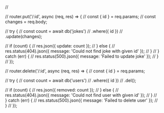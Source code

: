 //

//  router.put('/:id', async (req, res) => {
  //   const { id } = req.params;
  //   const changes = req.body;
  
  //   try {
  //     const count = await db('jokes')
  //       .where({ id })
  //       .update(changes);
  
  //     if (count) {
  //       res.json({ update: count });
  //     } else {
  //       res.status(404).json({ message: 'Could not find joke with given id' });
  //     }
  //   } catch (err) {
  //     res.status(500).json({ message: 'Failed to update joke' });
  //   }
  // });


  //   router.delete('/:id', async (req, res) => {
//     const { id } = req.params;
  
//     try {
//       const count = await db('users')
//         .where({ id })
//         .del();
  
//       if (count) {
//         res.json({ removed: count });
//       } else {
//         res.status(404).json({ message: 'Could not find user with given id' });
//       }
//     } catch (err) {
//       res.status(500).json({ message: 'Failed to delete user' });
//     }
//   });